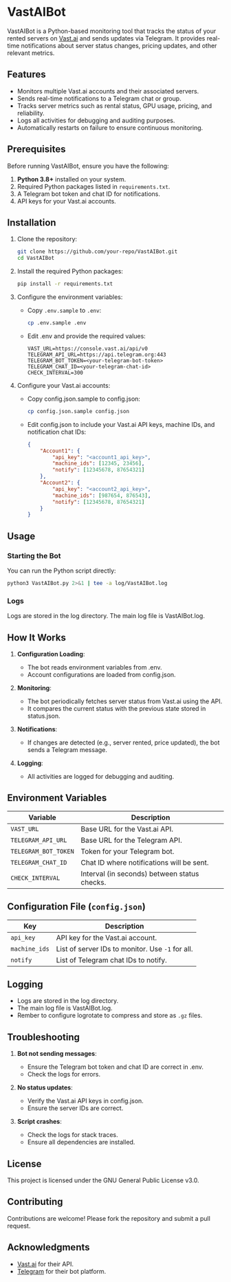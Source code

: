 # VastAIBot

VastAIBot is a Python-based monitoring tool that tracks the status of your rented servers on [Vast.ai](https://vast.ai) and sends updates via Telegram. It provides real-time notifications about server status changes, pricing updates, and other relevant metrics.

## Features

- Monitors multiple Vast.ai accounts and their associated servers.
- Sends real-time notifications to a Telegram chat or group.
- Tracks server metrics such as rental status, GPU usage, pricing, and reliability.
- Logs all activities for debugging and auditing purposes.
- Automatically restarts on failure to ensure continuous monitoring.

## Prerequisites

Before running VastAIBot, ensure you have the following:

1. **Python 3.8+** installed on your system.
2. Required Python packages listed in `requirements.txt`.
3. A Telegram bot token and chat ID for notifications.
4. API keys for your Vast.ai accounts.

## Installation

1. Clone the repository:
   ```bash
   git clone https://github.com/your-repo/VastAIBot.git
   cd VastAIBot
   ```

2. Install the required Python packages:
   ```bash
   pip install -r requirements.txt
   ```

3. Configure the environment variables:
   - Copy `.env.sample` to `.env`:
     ```bash
     cp .env.sample .env
     ```
   - Edit .env and provide the required values:
     ```env
     VAST_URL=https://console.vast.ai/api/v0
     TELEGRAM_API_URL=https://api.telegram.org:443
     TELEGRAM_BOT_TOKEN=<your-telegram-bot-token>
     TELEGRAM_CHAT_ID=<your-telegram-chat-id>
     CHECK_INTERVAL=300
     ```

4. Configure your Vast.ai accounts:
   - Copy config.json.sample to config.json:
     ```bash
     cp config.json.sample config.json
     ```
   - Edit config.json to include your Vast.ai API keys, machine IDs, and notification chat IDs:
     ```json
     {
         "Account1": {
             "api_key": "<account1_api_key>",
             "machine_ids": [12345, 23456],
             "notify": [12345678, 87654321]
         },
         "Account2": {
             "api_key": "<account2_api_key>",
             "machine_ids": [987654, 876543],
             "notify": [12345678, 87654321]
         }
     }
     ```

## Usage

### Starting the Bot

You can run the Python script directly:
```bash
python3 VastAIBot.py 2>&1 | tee -a log/VastAIBot.log
```

### Logs

Logs are stored in the log directory. The main log file is VastAIBot.log.

## How It Works

1. **Configuration Loading**:
   - The bot reads environment variables from .env.
   - Account configurations are loaded from config.json.

2. **Monitoring**:
   - The bot periodically fetches server status from Vast.ai using the API.
   - It compares the current status with the previous state stored in status.json.

3. **Notifications**:
   - If changes are detected (e.g., server rented, price updated), the bot sends a Telegram message.

4. **Logging**:
   - All activities are logged for debugging and auditing.

## Environment Variables

| Variable             | Description                                      |
|----------------------|--------------------------------------------------|
| `VAST_URL`           | Base URL for the Vast.ai API.                    |
| `TELEGRAM_API_URL`   | Base URL for the Telegram API.                   |
| `TELEGRAM_BOT_TOKEN` | Token for your Telegram bot.                     |
| `TELEGRAM_CHAT_ID`   | Chat ID where notifications will be sent.        |
| `CHECK_INTERVAL`     | Interval (in seconds) between status checks.     |

## Configuration File (`config.json`)

| Key          | Description                                      |
|--------------|--------------------------------------------------|
| `api_key`    | API key for the Vast.ai account.                 |
| `machine_ids`| List of server IDs to monitor. Use `-1` for all. |
| `notify`     | List of Telegram chat IDs to notify.             |

## Logging

- Logs are stored in the log directory.
- The main log file is VastAIBot.log.
- Rember to configure logrotate to compress and store as `.gz` files.

## Troubleshooting

1. **Bot not sending messages**:
   - Ensure the Telegram bot token and chat ID are correct in .env.
   - Check the logs for errors.

2. **No status updates**:
   - Verify the Vast.ai API keys in config.json.
   - Ensure the server IDs are correct.

3. **Script crashes**:
   - Check the logs for stack traces.
   - Ensure all dependencies are installed.

## License

This project is licensed under the GNU General Public License v3.0.

## Contributing

Contributions are welcome! Please fork the repository and submit a pull request.

## Acknowledgments

- [Vast.ai](https://vast.ai) for their API.
- [Telegram](https://core.telegram.org/bots) for their bot platform.
